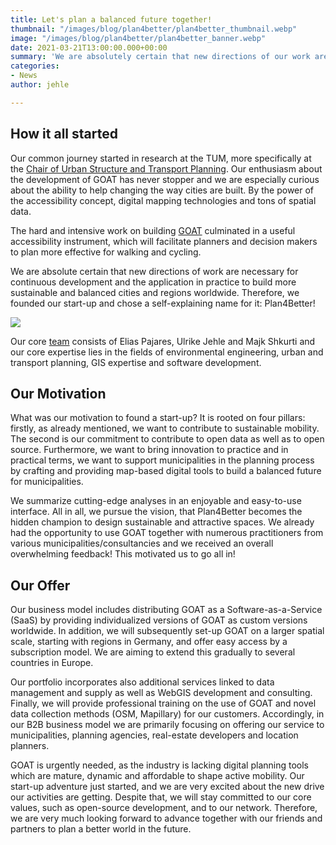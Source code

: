 ```yaml
---
title: Let's plan a balanced future together!
thumbnail: "/images/blog/plan4better/plan4better_thumbnail.webp"
image: "/images/blog/plan4better/plan4better_banner.webp"
date: 2021-03-21T13:00:00.000+00:00
summary: 'We are absolutely certain that new directions of our work are necessary to boost the development and application of GOAT. To build more sustainable cities and regions worldwide, we founded our start-up and chose a self-explanatory name: Plan4Better!'
categories:
- News
author: jehle

---
```


## How it all started

Our common journey started in research at the TUM, more specifically at the [Chair of Urban Structure and Transport Planning](https://www.bgu.tum.de/en/sv/homepage/). Our enthusiasm about the development of GOAT has never stopper and we are especially curious about the ability to help changing the way cities are built. By the power of the accessibility concept, digital mapping technologies and tons of spatial data.

The hard and intensive work on building [GOAT](../../what-is-goat) culminated in a useful accessibility instrument, which will facilitate planners and decision makers to plan more effective for walking and cycling. 

We are absolute certain that new directions of work are necessary for continuous development and the application in practice to build more sustainable and balanced cities and regions worldwide. Therefore, we founded our start-up and chose a self-explaining name for it: Plan4Better!

![](/images/blog/plan4better/team.webp)

Our core [team](../../../team) consists of Elias Pajares, Ulrike Jehle and Majk Shkurti and our core expertise lies in the fields of environmental engineering, urban and transport planning, GIS expertise and software development.  

## Our Motivation

What was our motivation to found a start-up? It is rooted on four pillars: firstly, as already mentioned, we want to contribute to sustainable mobility. The second is our commitment to contribute to open data as well as to open source. Furthermore, we want to bring innovation to practice and in practical terms, we want to support municipalities in the planning process by crafting and providing map-based digital tools to build a balanced future for municipalities.

We summarize cutting-edge analyses in an enjoyable and easy-to-use interface. All in all, we pursue the vision, that Plan4Better becomes the hidden champion to design sustainable and attractive spaces. We already had the opportunity to use GOAT together with numerous practitioners from various municipalities/consultancies and we received an overall overwhelming feedback! This motivated us to go all in! 

## Our Offer

Our business model includes distributing GOAT as a Software-as-a-Service (SaaS) by providing individualized versions of GOAT as custom versions worldwide. In addition, we will subsequently set-up GOAT on a larger spatial scale, starting with regions in Germany, and offer easy access by a subscription model. We are aiming to extend this gradually to several countries in Europe.

Our portfolio incorporates also additional services linked to data management and supply as well as WebGIS development and consulting. Finally, we will provide professional training on the use of GOAT and novel data collection methods (OSM, Mapillary) for our customers. Accordingly, in our B2B business model we are primarily focusing on offering our service to municipalities, planning agencies, real-estate developers and location planners.

GOAT is urgently needed, as the industry is lacking digital planning tools which are mature, dynamic and affordable to shape active mobility. Our start-up adventure just started, and we are very excited about the new drive our activities are getting. Despite that, we will stay committed to our core values, such as open-source development, and to our network. Therefore, we are very much looking forward to advance together with our friends and partners to plan a better world in the future.